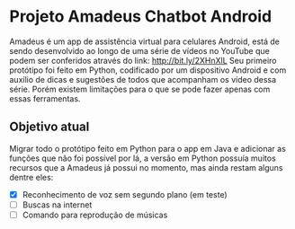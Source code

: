 # Projeto Amadeus Chatbot Android

Amadeus é um app de assistência virtual para celulares Android, está de sendo desenvolvido ao longo de uma série de vídeos no YouTube que podem ser conferidos através do link: http://bit.ly/2XHnXlL 
Seu primeiro protótipo foi feito em Python, codificado por um dispositivo Android e com auxílio de dicas e sugestões de todos que acompanham os vídeo dessa série. Porém existem limitações para o que se pode fazer apenas com essas ferramentas.

## Objetivo atual ##
Migrar todo o protótipo feito em Python para o app em Java e adicionar as funções que não foi possível por lá, a versão em Python possuía muitos recursos que a Amadeus já possui no momento, mas ainda restam alguns dentre eles:
- [X] Reconhecimento de voz sem segundo plano (em teste)
- [ ] Buscas na internet
- [ ] Comando para reprodução de músicas
